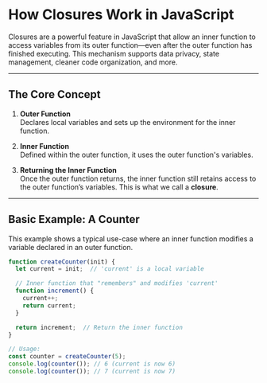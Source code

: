 # How Closures Work in JavaScript

Closures are a powerful feature in JavaScript that allow an inner function to access variables from its outer function—even after the outer function has finished executing. This mechanism supports data privacy, state management, cleaner code organization, and more.

---

## The Core Concept

1. **Outer Function**  
   Declares local variables and sets up the environment for the inner function.

2. **Inner Function**  
   Defined within the outer function, it uses the outer function's variables.

3. **Returning the Inner Function**  
   Once the outer function returns, the inner function still retains access to the outer function’s variables. This is what we call a **closure**.

---

## Basic Example: A Counter

This example shows a typical use-case where an inner function modifies a variable declared in an outer function.

```js
function createCounter(init) {
  let current = init;  // 'current' is a local variable

  // Inner function that "remembers" and modifies 'current'
  function increment() {
    current++;
    return current;
  }

  return increment;  // Return the inner function
}

// Usage:
const counter = createCounter(5);
console.log(counter()); // 6 (current is now 6)
console.log(counter()); // 7 (current is now 7)